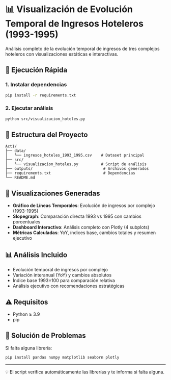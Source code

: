 # 📊 Visualización de Evolución Temporal de Ingresos Hoteleros (1993-1995)

Análisis completo de la evolución temporal de ingresos de tres complejos hoteleros con visualizaciones estáticas e interactivas.

## 🚀 Ejecución Rápida

### 1. Instalar dependencias
```bash
pip install -r requirements.txt
```

### 2. Ejecutar análisis
```bash
python src/visualizacion_hoteles.py
```

## 📁 Estructura del Proyecto

```
Act1/
├── data/
│   └── ingresos_hoteles_1993_1995.csv    # Dataset principal
├── src/
│   └── visualizacion_hoteles.py          # Script de análisis
├── outputs/                               # Archivos generados
├── requirements.txt                       # Dependencias
└── README.md
```

## 🎨 Visualizaciones Generadas

- **Gráfico de Líneas Temporales**: Evolución de ingresos por complejo (1993-1995)
- **Slopegraph**: Comparación directa 1993 vs 1995 con cambios porcentuales
- **Dashboard Interactivo**: Análisis completo con Plotly (4 subplots)
- **Métricas Calculadas**: YoY, índices base, cambios totales y resumen ejecutivo

## 📊 Análisis Incluido

- Evolución temporal de ingresos por complejo
- Variación interanual (YoY) y cambios absolutos
- Índice base 1993=100 para comparación relativa
- Análisis ejecutivo con recomendaciones estratégicas

## ⚠️ Requisitos

- Python ≥ 3.9
- pip

## 🔧 Solución de Problemas

Si falta alguna librería:
```bash
pip install pandas numpy matplotlib seaborn plotly
```

---

💡 El script verifica automáticamente las librerías y te informa si falta alguna.
